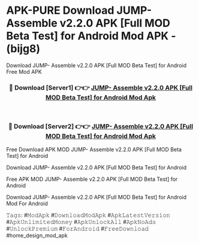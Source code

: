 # APK-PURE Download JUMP- Assemble v2.2.0 APK [Full MOD Beta Test] for Android Mod APK - (bijg8)
Download JUMP- Assemble v2.2.0 APK [Full MOD Beta Test] for Android Free Mod APK

<div align="center">
<h3>🔴 Download [Server1] 👉👉 <a href="https://apk-comot.site?title=JUMP-_Assemble_v2.2.0_APK_[Full_MOD_Beta_Test]_for_Android">JUMP- Assemble v2.2.0 APK [Full MOD Beta Test] for Android Mod Apk</a></h3><br>

<h3>🔴 Download [Server2] 👉👉 <a href="https://apk-comot.site?title=JUMP-_Assemble_v2.2.0_APK_[Full_MOD_Beta_Test]_for_Android">JUMP- Assemble v2.2.0 APK [Full MOD Beta Test] for Android Mod Apk</a></h3>
</div>


Free Download APK MOD JUMP- Assemble v2.2.0 APK [Full MOD Beta Test] for Android

Download JUMP- Assemble v2.2.0 APK [Full MOD Beta Test] for Android 

Free APK MOD JUMP- Assemble v2.2.0 APK [Full MOD Beta Test] for Android 

Download JUMP- Assemble v2.2.0 APK [Full MOD Beta Test] for Android Mod For Android

𝚃𝚊𝚐𝚜: #𝙼𝚘𝚍𝙰𝚙𝚔 #𝙳𝚘𝚠𝚗𝚕𝚘𝚊𝚍𝙼𝚘𝚍𝙰𝚙𝚔 #𝙰𝚙𝚔𝙻𝚊𝚝𝚎𝚜𝚝𝚅𝚎𝚛𝚜𝚒𝚘𝚗 #𝙰𝚙𝚔𝚄𝚗𝚕𝚒𝚖𝚒𝚝𝚎𝚍𝙼𝚘𝚗𝚎𝚢 #𝙰𝚙𝚔𝚄𝚗𝚕𝚘𝚌𝚔𝙰𝚕𝚕 #𝙰𝚙𝚔𝙽𝚘𝙰𝚍𝚜 #𝚄𝚗𝚕𝚘𝚌𝚔𝙿𝚛𝚎𝚖𝚒𝚞𝚖 #𝙵𝚘𝚛𝙰𝚗𝚍𝚛𝚘𝚒𝚍 #𝙵𝚛𝚎𝚎𝙳𝚘𝚠𝚗𝚕𝚘𝚊𝚍 #home_design_mod_apk